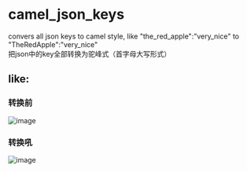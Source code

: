 # camel_json_keys
convers all json keys to camel style, like "the_red_apple":"very_nice" to "TheRedApple":"very_nice"    
把json中的key全部转换为驼峰式（首字母大写形式）

## like:
### 转换前   
![image](http://anaou.com/photolink/cameljsonkeys/qian.png)   

### 转换吼    
![image](http://anaou.com/photolink/cameljsonkeys/hou.png)   
